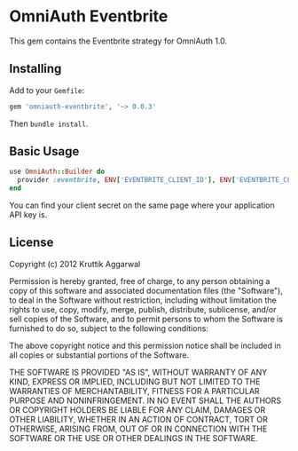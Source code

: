 # OmniAuth Eventbrite

This gem contains the Eventbrite strategy for OmniAuth 1.0.

## Installing

Add to your `Gemfile`:

```ruby
gem 'omniauth-eventbrite', '~> 0.0.3'
```

Then `bundle install`.

## Basic Usage

```ruby
use OmniAuth::Builder do
  provider :eventbrite, ENV['EVENTBRITE_CLIENT_ID'], ENV['EVENTBRITE_CLIENT_SECRET']
end
```

You can find your client secret on the same page where your application API key is.

## License

Copyright (c) 2012 Kruttik Aggarwal

Permission is hereby granted, free of charge, to any person obtaining a
copy of this software and associated documentation files (the
"Software"), to deal in the Software without restriction, including
without limitation the rights to use, copy, modify, merge, publish,
distribute, sublicense, and/or sell copies of the Software, and to
permit persons to whom the Software is furnished to do so, subject to
the following conditions:

The above copyright notice and this permission notice shall be included
in all copies or substantial portions of the Software.

THE SOFTWARE IS PROVIDED "AS IS", WITHOUT WARRANTY OF ANY KIND, EXPRESS
OR IMPLIED, INCLUDING BUT NOT LIMITED TO THE WARRANTIES OF
MERCHANTABILITY, FITNESS FOR A PARTICULAR PURPOSE AND NONINFRINGEMENT.
IN NO EVENT SHALL THE AUTHORS OR COPYRIGHT HOLDERS BE LIABLE FOR ANY
CLAIM, DAMAGES OR OTHER LIABILITY, WHETHER IN AN ACTION OF CONTRACT,
TORT OR OTHERWISE, ARISING FROM, OUT OF OR IN CONNECTION WITH THE
SOFTWARE OR THE USE OR OTHER DEALINGS IN THE SOFTWARE.
